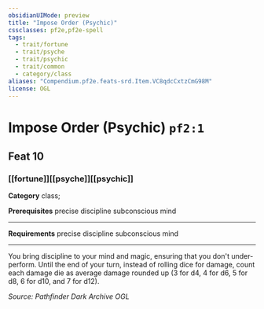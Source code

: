 ```yaml
---
obsidianUIMode: preview
title: "Impose Order (Psychic)"
cssclasses: pf2e,pf2e-spell
tags:
  - trait/fortune
  - trait/psyche
  - trait/psychic
  - trait/common
  - category/class
aliases: "Compendium.pf2e.feats-srd.Item.VC8qdcCxtzCmG98M"
license: OGL
---
```

# Impose Order (Psychic) `pf2:1`
## Feat 10
### [[fortune]][[psyche]][[psychic]]

**Category** class; 



**Prerequisites** precise discipline subconscious mind
* * *
**Requirements** precise discipline subconscious mind

* * *

You bring discipline to your mind and magic, ensuring that you don't under-perform. Until the end of your turn, instead of rolling dice for damage, count each damage die as average damage rounded up (3 for d4, 4 for d6, 5 for d8, 6 for d10, and 7 for d12).

*Source: Pathfinder Dark Archive*
*OGL*